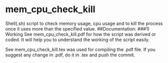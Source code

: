 # mem_cpu_check_kill
Shell(.sh) script to check memory usage, cpu usage and to kill the process once it uses more than the specified value.
##Documentation:
###1) Working
See mem_cpu_check_kill.pdf for how the script was derived or coded. It will help you to understand the working of the script easily.

See mem_cpu_check_kill.tex was used for compiling the .pdf file. If you suggest any change in .pdf, do it in .tex and push the commit.
